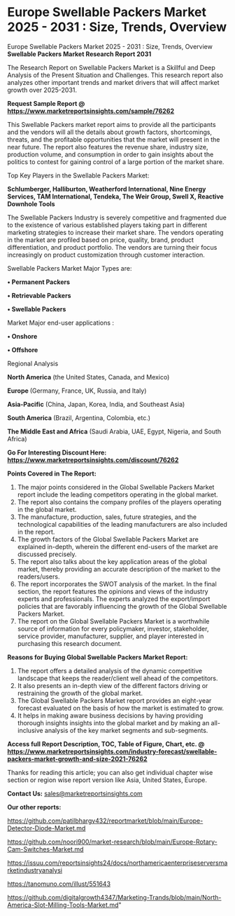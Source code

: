 # Europe Swellable Packers Market 2025 - 2031 : Size, Trends, Overview
 Europe Swellable Packers Market 2025 - 2031 : Size, Trends, Overview
<strong>Swellable Packers Market Research Report 2031</strong>

The Research Report on Swellable Packers Market is a Skillful and Deep Analysis of the Present Situation and Challenges. This research report also analyzes other important trends and market drivers that will affect market growth over 2025-2031.

<strong>Request Sample Report @ <a href=https://www.marketreportsinsights.com/sample/76262>https://www.marketreportsinsights.com/sample/76262</a></strong>

This Swellable Packers market report aims to provide all the participants and the vendors will all the details about growth factors, shortcomings, threats, and the profitable opportunities that the market will present in the near future. The report also features the revenue share, industry size, production volume, and consumption in order to gain insights about the politics to contest for gaining control of a large portion of the market share.

Top Key Players in the Swellable Packers Market:

<strong>Schlumberger, Halliburton, Weatherford International, Nine Energy Services, TAM International, Tendeka, The Weir Group, Swell X, Reactive Downhole Tools</strong>

The Swellable Packers Industry is severely competitive and fragmented due to the existence of various established players taking part in different marketing strategies to increase their market share. The vendors operating in the market are profiled based on price, quality, brand, product differentiation, and product portfolio. The vendors are turning their focus increasingly on product customization through customer interaction.

Swellable Packers Market Major Types are:

<strong>• Permanent Packers

• Retrievable Packers

• Swellable Packers</strong>

Market Major end-user applications :

<strong>• Onshore

• Offshore</strong>

Regional Analysis

</u><strong><b>North America</b></strong> (the United States, Canada, and Mexico)

<strong><b>Europe </b></strong>(Germany, France, UK, Russia, and Italy)

<strong><b>Asia-Pacific</b></strong> (China, Japan, Korea, India, and Southeast Asia)

<strong><b>South America</b></strong> (Brazil, Argentina, Colombia, etc.)

<strong><b>The Middle East and Africa</b></strong> (Saudi Arabia, UAE, Egypt, Nigeria, and South Africa)

<strong>Go For Interesting Discount Here: <a href=https://www.marketreportsinsights.com/discount/76262>https://www.marketreportsinsights.com/discount/76262</a></strong>

<strong>Points Covered in The Report:</strong>
<ol>
  <li>The major points considered in the Global Swellable Packers Market report include the leading competitors operating in the global market.</li>
  <li>The report also contains the company profiles of the players operating in the global market.</li>
  <li>The manufacture, production, sales, future strategies, and the technological capabilities of the leading manufacturers are also included in the report.</li>
  <li>The growth factors of the Global Swellable Packers Market are explained in-depth, wherein the different end-users of the market are discussed precisely.</li>
  <li>The report also talks about the key application areas of the global market, thereby providing an accurate description of the market to the readers/users.</li>
  <li>The report incorporates the SWOT analysis of the market. In the final section, the report features the opinions and views of the industry experts and professionals. The experts analyzed the export/import policies that are favorably influencing the growth of the Global Swellable Packers Market.</li>
  <li>The report on the Global Swellable Packers Market is a worthwhile source of information for every policymaker, investor, stakeholder, service provider, manufacturer, supplier, and player interested in purchasing this research document.</li>
</ol>
<strong>Reasons for Buying Global Swellable Packers Market Report:</strong>

<ol>
  <li>The report offers a detailed analysis of the dynamic competitive landscape that keeps the reader/client well ahead of the competitors.</li>
  <li>It also presents an in-depth view of the different factors driving or restraining the growth of the global market.</li>
  <li>The Global Swellable Packers Market report provides an eight-year forecast evaluated on the basis of how the market is estimated to grow.</li>
  <li>It helps in making aware business decisions by having providing thorough insights insights into the global market and by making an all-inclusive analysis of the key market segments and sub-segments.</li>
</ol>
<strong>Access full Report Description, TOC, Table of Figure, Chart, etc. @ <a href=https://www.marketreportsinsights.com/industry-forecast/swellable-packers-market-growth-and-size-2021-76262>https://www.marketreportsinsights.com/industry-forecast/swellable-packers-market-growth-and-size-2021-76262</a></strong>


Thanks for reading this article; you can also get individual chapter wise section or region wise report version like Asia, United States, Europe.

<strong>Contact Us:</strong>
sales@marketreportsinsights.com

<strong>Our other reports:</strong>

<a href=https://github.com/patilbhargv432/reportmarket/blob/main/Europe-Detector-Diode-Market.md>https://github.com/patilbhargv432/reportmarket/blob/main/Europe-Detector-Diode-Market.md</a>

<a href=https://github.com/noori900/market-research/blob/main/Europe-Rotary-Cam-Switches-Market.md>https://github.com/noori900/market-research/blob/main/Europe-Rotary-Cam-Switches-Market.md</a>

<a href=https://issuu.com/reportsinsights24/docs/northamericaenterpriseserversmarketindustryanalysi>https://issuu.com/reportsinsights24/docs/northamericaenterpriseserversmarketindustryanalysi</a>

<a href=https://tanomuno.com/illust/551643>https://tanomuno.com/illust/551643</a>

<a href=https://github.com/digitalgrowth4347/Marketing-Trands/blob/main/North-America-Slot-Milling-Tools-Market.md>https://github.com/digitalgrowth4347/Marketing-Trands/blob/main/North-America-Slot-Milling-Tools-Market.md</a>"
